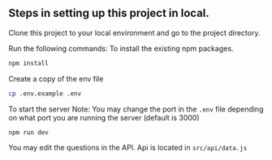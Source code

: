 ## Steps in setting up this project in local.

Clone this project to your local environment and go to the project directory.

Run the following commands:
To install the existing npm packages.
```bash
npm install
```

Create a copy of the env file
```bash
cp .env.example .env
```

To start the server
Note: You may change the port in the `.env` file depending on what port you are running the server (default is 3000)
```bash
npm run dev
```

You may edit the questions in the API.
Api is located in `src/api/data.js`
